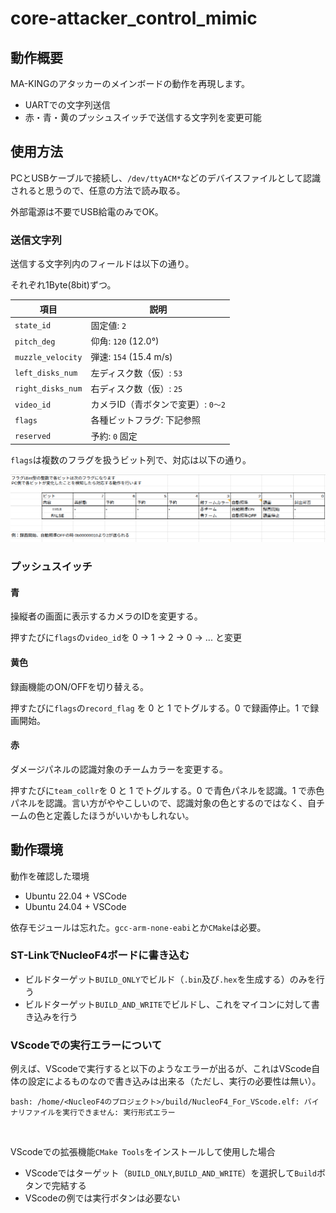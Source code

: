 # core-attacker_control_mimic

## 動作概要
MA-KINGのアタッカーのメインボードの動作を再現します。

- UARTでの文字列送信
- 赤・青・黄のプッシュスイッチで送信する文字列を変更可能

## 使用方法

PCとUSBケーブルで接続し、`/dev/ttyACM*`などのデバイスファイルとして認識されると思うので、任意の方法で読み取る。

外部電源は不要でUSB給電のみでOK。

### 送信文字列

送信する文字列内のフィールドは以下の通り。

それぞれ1Byte(8bit)ずつ。

| 項目                | 説明                    |
| ----------------- | --------------------- |
| `state_id`        | 固定値: `2`              |
| `pitch_deg`       | 仰角: `120` (12.0°)     |
| `muzzle_velocity` | 弾速: `154` (15.4 m/s)  |
| `left_disks_num`  | 左ディスク数（仮）: `53`       |
| `right_disks_num` | 右ディスク数（仮）: `25`       |
| `video_id`        | カメラID（青ボタンで変更）: `0〜2` |
| `flags`           | 各種ビットフラグ: 下記参照        |
| `reserved`        | 予約: `0` 固定            |

`flags`は複数のフラグを扱うビット列で、対応は以下の通り。

![flags](./pics/flags.png)

### プッシュスイッチ

#### 青

操縦者の画面に表示するカメラのIDを変更する。

押すたびに`flags`の`video_id`を 0 -> 1 -> 2 -> 0 -> ... と変更

#### 黄色

録画機能のON/OFFを切り替える。

押すたびに`flags`の`record_flag` を 0 と 1 でトグルする。0 で録画停止。1 で録画開始。

#### 赤

ダメージパネルの認識対象のチームカラーを変更する。

押すたびに`team_collr`を 0 と 1 でトグルする。0 で青色パネルを認識。1 で赤色パネルを認識。言い方がややこしいので、認識対象の色とするのではなく、自チームの色と定義したほうがいいかもしれない。

## 動作環境

動作を確認した環境

- Ubuntu 22.04 + VSCode
- Ubuntu 24.04 + VSCode

依存モジュールは忘れた。`gcc-arm-none-eabi`とか`CMake`は必要。


### ST-LinkでNucleoF4ボードに書き込む
- ビルドターゲット`BUILD_ONLY`でビルド（`.bin`及び`.hex`を生成する）のみを行う
- ビルドターゲット`BUILD_AND_WRITE`でビルドし、これをマイコンに対して書き込みを行う

### VScodeでの実行エラーについて
例えば、VScodeで実行すると以下のようなエラーが出るが、これはVScode自体の設定によるものなので書き込みは出来る（ただし、実行の必要性は無い）。

```bash:実行エラー
bash: /home/<NucleoF4のプロジェクト>/build/NucleoF4_For_VScode.elf: バイナリファイルを実行できません: 実行形式エラー
``````

<br>

VScodeでの拡張機能`CMake Tools`をインストールして使用した場合
- VScodeではターゲット（`BUILD_ONLY`,`BUILD_AND_WRITE`）を選択して`Build`ボタンで完結する
- VScodeの例では実行ボタンは必要ない
